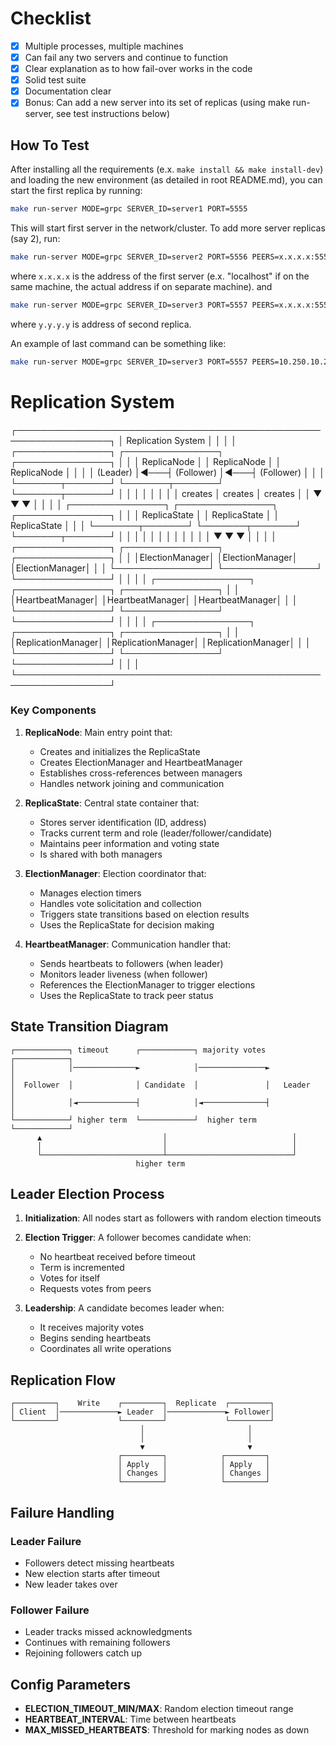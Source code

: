# Checklist
- [x] Multiple processes, multiple machines
- [x] Can fail any two servers and continue to function
- [x] Clear explanation as to how fail-over works in the code
- [x] Solid test suite
- [x] Documentation clear
- [x] Bonus: Can add a new server into its set of replicas (using make run-server, see test instructions below)

## How To Test

After installing all the requirements (e.x. `make install && make install-dev`) and loading the new environment (as detailed in root README.md), you can start the first replica by running: 

```bash
make run-server MODE=grpc SERVER_ID=server1 PORT=5555
```
This will start first server in the network/cluster. To add more server replicas (say 2), run: 

```bash
make run-server MODE=grpc SERVER_ID=server2 PORT=5556 PEERS=x.x.x.x:5555
```
where `x.x.x.x` is the address of the first server (e.x. "localhost" if on the same machine, the actual address if on separate machine). 
and
 
```bash
make run-server MODE=grpc SERVER_ID=server3 PORT=5557 PEERS=x.x.x.x:5555,y.y.y.y:5556
```
where `y.y.y.y` is address of second replica. 

An example of last command can be something like: 

```bash
make run-server MODE=grpc SERVER_ID=server3 PORT=5557 PEERS=10.250.10.214:5555,10.250.10.214:5556
```

# Replication System

┌─────────────────────────────────────────────────────────────────┐
│                       Replication System                         │
│                                                                  │
│  ┌───────────────┐    ┌───────────────┐    ┌───────────────┐    │
│  │  ReplicaNode  │    │  ReplicaNode  │    │  ReplicaNode  │    │
│  │   (Leader)    │◄───┤  (Follower)   │◄───┤  (Follower)   │    │
│  └───────┬───────┘    └───────┬───────┘    └───────┬───────┘    │
│          │                    │                    │            │
│          │    creates         │    creates         │    creates │
│          ▼                    ▼                    ▼            │
│                                                                  │
│  ┌───────────────┐    ┌───────────────┐    ┌───────────────┐    │
│  │ ReplicaState  │    │ ReplicaState  │    │ ReplicaState  │    │
│  └───────┬───────┘    └───────┬───────┘    └───────┬───────┘    │
│          │                    │                    │            │
│          │                    │                    │            │
│          ▼                    ▼                    ▼            │
│                                                                  │
│  ┌───────────────┐    ┌───────────────┐    ┌───────────────┐    │
│  │ElectionManager│    │ElectionManager│    │ElectionManager│    │
│  └───────────────┘    └───────────────┘    └───────────────┘    │
│                                                                  │
│  ┌───────────────┐    ┌───────────────┐    ┌───────────────┐    │
│  │HeartbeatManager│   │HeartbeatManager│   │HeartbeatManager│   │
│  └───────────────┘    └───────────────┘    └───────────────┘    │
│                                                                  │
│  ┌───────────────┐    ┌───────────────┐    ┌───────────────┐    │
│  │ReplicationManager│ │ReplicationManager│ │ReplicationManager│ │
│  └───────────────┘    └───────────────┘    └───────────────┘    │
│                                                                  │
└─────────────────────────────────────────────────────────────────┘

### Key Components

1. **ReplicaNode**: Main entry point that:
   - Creates and initializes the ReplicaState
   - Creates ElectionManager and HeartbeatManager
   - Establishes cross-references between managers
   - Handles network joining and communication

2. **ReplicaState**: Central state container that:
   - Stores server identification (ID, address)
   - Tracks current term and role (leader/follower/candidate)
   - Maintains peer information and voting state
   - Is shared with both managers

3. **ElectionManager**: Election coordinator that:
   - Manages election timers
   - Handles vote solicitation and collection
   - Triggers state transitions based on election results
   - Uses the ReplicaState for decision making

4. **HeartbeatManager**: Communication handler that:
   - Sends heartbeats to followers (when leader)
   - Monitors leader liveness (when follower)
   - References the ElectionManager to trigger elections
   - Uses the ReplicaState to track peer status

## State Transition Diagram

```
┌────────────┐ timeout      ┌────────────┐ majority votes ┌────────────┐
│            │──────────────►            │───────────────►            │
│  Follower  │              │ Candidate  │               │   Leader   │
│            │◄─────────────┤            │◄──────────────┤            │
└────────────┘ higher term  └────────────┘  higher term  └────────────┘
      ▲                           │                            │
      │                           │                            │
      └───────────────────────────┴────────────────────────────┘
                            higher term
```

## Leader Election Process

1. **Initialization**: All nodes start as followers with random election timeouts

2. **Election Trigger**: A follower becomes candidate when:
   - No heartbeat received before timeout
   - Term is incremented
   - Votes for itself
   - Requests votes from peers

3. **Leadership**: A candidate becomes leader when:
   - It receives majority votes
   - Begins sending heartbeats
   - Coordinates all write operations

## Replication Flow

```
┌─────────┐    Write    ┌─────────┐  Replicate  ┌─────────┐
│ Client  │─────────────► Leader  │─────────────► Follower│
└─────────┘             └─────────┘             └─────────┘
                             │                       │
                             │                       │
                             ▼                       ▼
                        ┌─────────┐            ┌─────────┐
                        │ Apply   │            │ Apply   │
                        │ Changes │            │ Changes │
                        └─────────┘            └─────────┘
```

## Failure Handling

### Leader Failure
- Followers detect missing heartbeats
- New election starts after timeout
- New leader takes over

### Follower Failure
- Leader tracks missed acknowledgments
- Continues with remaining followers
- Rejoining followers catch up

## Config Parameters

- **ELECTION_TIMEOUT_MIN/MAX**: Random election timeout range
- **HEARTBEAT_INTERVAL**: Time between heartbeats
- **MAX_MISSED_HEARTBEATS**: Threshold for marking nodes as down
